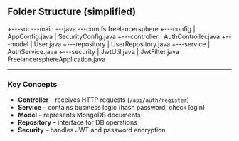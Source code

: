 
##  Folder Structure (simplified)

+---src
    \---main
        \---java
            \---com.fs.freelancersphere
                +---config
                |       AppConfig.java
                |       SecurityConfig.java
                +---controller
                |       AuthController.java
                +---model
                |       User.java
                +---repository
                |       UserRepository.java
                +---service
                |       AuthService.java
                +---security
                |       JwtUtil.java
                |       JwtFilter.java
                FreelancersphereApplication.java

---

### Key Concepts

- **Controller** – receives HTTP requests (`/api/auth/register`)
- **Service** – contains business logic (hash password, check login)
- **Model** – represents MongoDB documents
- **Repository** – interface for DB operations
- **Security** – handles JWT and password encryption
